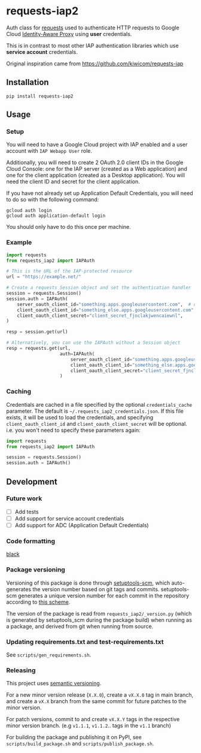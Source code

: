 # requests-iap2
Auth class for [requests](https://github.com/kennethreitz/requests) used to authenticate HTTP requests to 
Google Cloud [Identity-Aware Proxy](https://cloud.google.com/iap/) using **user** credentials.

This is in contrast to most other IAP authentication libraries which use **service account** credentials.

Original inspiration came from https://github.com/kiwicom/requests-iap

## Installation

```
pip install requests-iap2
```

## Usage

### Setup
You will need to have a Google Cloud project with IAP enabled and a user account with `IAP Webapp User` role.

Additionally, you will need to create 2 OAuth 2.0 client IDs in the Google Cloud Console:
one for the IAP server (created as a Web application) and one for the client application (created as a Desktop application).
You will need the client ID and secret for the client application.

If you have not already set up Application Default Credentials, you will need to do so with the following command:
```shell
gcloud auth login
gcloud auth application-default login
```
You should only have to do this once per machine.

### Example

```python
import requests
from requests_iap2 import IAPAuth

# This is the URL of the IAP-protected resource
url = "https://example.net/"

# Create a requests Session object and set the authentication handler
session = requests.Session()
session.auth = IAPAuth(
    server_oauth_client_id="something.apps.googleusercontent.com",  # optional
    client_oauth_client_id="something_else.apps.googleusercontent.com",
    client_oauth_client_secret="client_secret_fjnclakjwencaiewnl",
)

resp = session.get(url)

# Alternatively, you can use the IAPAuth without a Session object
resp = requests.get(url,
                    auth=IAPAuth(
                        server_oauth_client_id="something.apps.googleusercontent.com",  # optional
                        client_oauth_client_id="something_else.apps.googleusercontent.com",
                        client_oauth_client_secret="client_secret_fjnclakjwencaiewnl"),
                    )
```

### Caching
Credentials are cached in a file specified by the optional `credentials_cache` parameter.
The default is `~/.requests_iap2_credentials.json`.
If this file exists, it will be used to load the credentials, and specifying `client_oauth_client_id` and 
`client_oauth_client_secret` will be optional. i.e. you won't need to specify these parameters again:

```python
import requests
from requests_iap2 import IAPAuth

session = requests.Session()
session.auth = IAPAuth()
```

## Development

### Future work

- [ ] Add tests
- [ ] Add support for service account credentials
- [ ] Add support for ADC (Application Default Credentials)

### Code formatting

[black](https://github.com/ambv/black/)

### Package versioning

Versioning of this package is done through [setuptools-scm](https://github.com/pypa/setuptools_scm),
which auto-generates the version number based on git tags and commits. setuptools-scm generates a
unique version number for each commit in the repository according to
[this scheme](https://github.com/pypa/setuptools_scm/#default-versioning-scheme).

The version of the package is read from `requests_iap2/_version.py`
(which is generated by setuptools_scm during the package build) when running as a package, and derived
from git when running from source.

### Updating requirements.txt and test-requirements.txt

See `scripts/gen_requirements.sh`.

### Releasing

This project uses [semantic versioning](https://semver.org/).

For a new minor version release (`X.X.0`), create a `vX.X.0` tag in main branch,
and create a `vX.X` branch from the same commit for future patches to the minor version.

For patch versions, commit to and create `vX.X.Y` tags in the respective minor version branch.
(e.g `v1.1.1`, `v1.1.2`.. tags in the `v1.1` branch)

For building the package and publishing it on PyPI, see `scripts/build_package.sh`
and `scripts/publish_package.sh`.
